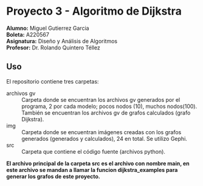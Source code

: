 # Proyecto 3 - Algoritmo de Dijkstra
**Alumno:** Miguel Gutierrez Garcia <br>
**Boleta:** A220567 <br>
**Asignatura:** Diseño y Análisis de Algoritmos<br>
**Profesor:** Dr. Rolando Quintero Téllez<br>

## Uso
El repositorio contiene tres carpetas:<br>
<dl>
  <dt>archivos gv</dt>
  <dd>Carpeta donde se encuentran los archivos gv generados por el programa, 2 por cada modelo; pocos nodos (10), muchos nodos(100). También se encuentran los archivos gv de grafos calculados (grafo Dijkstra).</dd>
  <dt>img</dt>
  <dd>Carpeta donde se encuentran imágenes creadas con los grafos generados (generados y calculados), 24 en total. Se utilizo Gephi.</dd>
  <dt>src</dt>
  <dd>Carpeta que contiene el código fuente (archivos python).</dd>
</dl>

**El archivo principal de la carpeta src es el archivo con nombre main, en este archivo se mandan a llamar la funcion dijkstra_examples para generar los grafos de este proyecto.**
